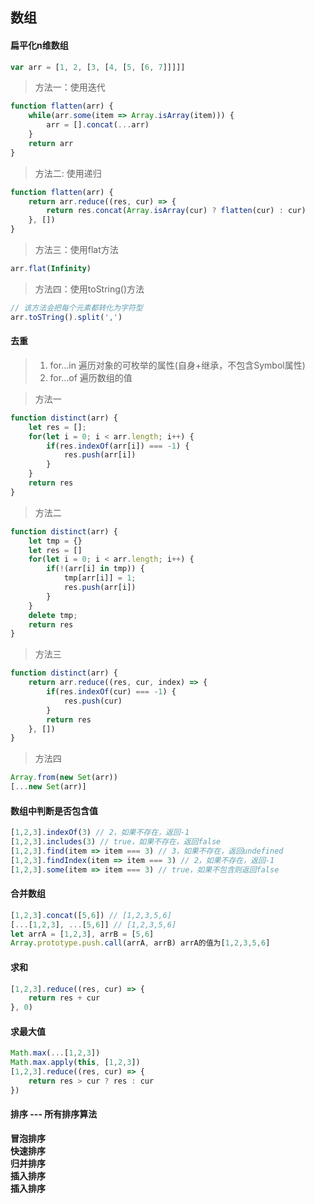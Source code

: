 ## 数组
#### 扁平化n维数组
````javascript
var arr = [1, 2, [3, [4, [5, [6, 7]]]]]
````
> 方法一：使用迭代
````javascript
function flatten(arr) {
    while(arr.some(item => Array.isArray(item))) {
        arr = [].concat(...arr)
    }
    return arr
}
````
> 方法二: 使用递归
````javascript
function flatten(arr) {
    return arr.reduce((res, cur) => {
        return res.concat(Array.isArray(cur) ? flatten(cur) : cur)
    }, [])
}
````
> 方法三：使用flat方法
````javascript
arr.flat(Infinity)
````
> 方法四：使用toString()方法
````javascript
// 该方法会把每个元素都转化为字符型
arr.toSTring().split(',')
````

#### 去重
>1. for...in 遍历对象的可枚举的属性(自身+继承，不包含Symbol属性)
>2. for...of 遍历数组的值

> 方法一
````javascript
function distinct(arr) {
    let res = [];
    for(let i = 0; i < arr.length; i++) {
        if(res.indexOf(arr[i]) === -1) {
            res.push(arr[i])
        }
    }
    return res
}
````

> 方法二
````javascript
function distinct(arr) {
    let tmp = {}
    let res = []
    for(let i = 0; i < arr.length; i++) {
        if(!(arr[i] in tmp)) {
            tmp[arr[i]] = 1;
            res.push(arr[i])
        }
    }
    delete tmp;
    return res
}
````

> 方法三
````javascript
function distinct(arr) {
    return arr.reduce((res, cur, index) => {
        if(res.indexOf(cur) === -1) {
            res.push(cur)
        }
        return res
    }, [])
}
````

> 方法四
````javascript
Array.from(new Set(arr))
[...new Set(arr)]
````

#### 数组中判断是否包含值
````javascript
[1,2,3].indexOf(3) // 2，如果不存在，返回-1
[1,2,3].includes(3) // true，如果不存在，返回false
[1,2,3].find(item => item === 3) // 3，如果不存在，返回undefined
[1,2,3].findIndex(item => item === 3) // 2，如果不存在，返回-1
[1,2,3].some(item => item === 3) // true，如果不包含则返回false
````

#### 合并数组
````javascript
[1,2,3].concat([5,6]) // [1,2,3,5,6]
[...[1,2,3], ...[5,6]] // [1,2,3,5,6]
let arrA = [1,2,3], arrB = [5,6]
Array.prototype.push.call(arrA, arrB) arrA的值为[1,2,3,5,6]
````

#### 求和
````javascript
[1,2,3].reduce((res, cur) => {
    return res + cur
}, 0)
````

#### 求最大值
````javascript
Math.max(...[1,2,3])
Math.max.apply(this, [1,2,3])
[1,2,3].reduce((res, cur) => {
    return res > cur ? res : cur
})
````

#### 排序 ---   所有排序算法
**冒泡排序**   
**快速排序**   
**归并排序**   
**插入排序**   
**插入排序**   

